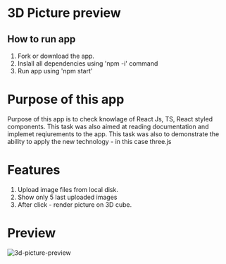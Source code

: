 # 3D Picture preview

##  How to run app

1. Fork or download the app.
2. Inslall all dependencies using 'npm -i' command
3. Run app using 'npm start'

#  Purpose of this app

Purpose of this app is to check knowlage of React Js, TS, React styled components. This task was also aimed at reading
documentation and implemet reqiurements to the app. This task was also to demonstrate the ability to apply the new technology - in this case three.js

# Features 

1. Upload image files from local disk.
2. Show only 5 last uploaded images
3. After click - render picture on 3D cube.


#  Preview

![3d-picture-preview](https://user-images.githubusercontent.com/78264646/168218195-8851ae55-ceeb-45db-b2d2-9e950f16d866.PNG)
